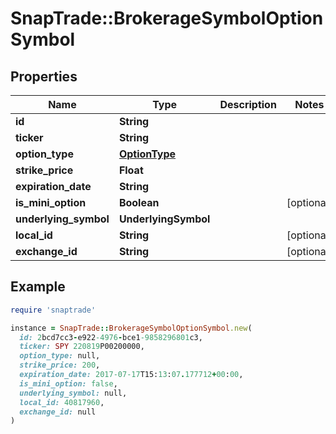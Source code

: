 # SnapTrade::BrokerageSymbolOptionSymbol

## Properties

| Name | Type | Description | Notes |
| ---- | ---- | ----------- | ----- |
| **id** | **String** |  |  |
| **ticker** | **String** |  |  |
| **option_type** | [**OptionType**](OptionType.md) |  |  |
| **strike_price** | **Float** |  |  |
| **expiration_date** | **String** |  |  |
| **is_mini_option** | **Boolean** |  | [optional] |
| **underlying_symbol** | **UnderlyingSymbol** |  |  |
| **local_id** | **String** |  | [optional] |
| **exchange_id** | **String** |  | [optional] |

## Example

```ruby
require 'snaptrade'

instance = SnapTrade::BrokerageSymbolOptionSymbol.new(
  id: 2bcd7cc3-e922-4976-bce1-9858296801c3,
  ticker: SPY 220819P00200000,
  option_type: null,
  strike_price: 200,
  expiration_date: 2017-07-17T15:13:07.177712+00:00,
  is_mini_option: false,
  underlying_symbol: null,
  local_id: 40817960,
  exchange_id: null
)
```

